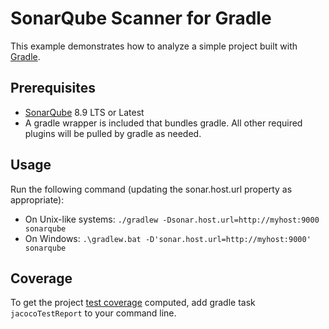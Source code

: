 # SonarQube Scanner for Gradle

This example demonstrates how to analyze a simple project built with [Gradle](https://gradle.org/).

## Prerequisites

* [SonarQube](http://www.sonarqube.org/downloads/) 8.9 LTS or Latest
* A gradle wrapper is included that bundles gradle. All other required plugins will be pulled by gradle as needed.

## Usage

Run the following command (updating the sonar.host.url property as appropriate):

* On Unix-like systems:
  `./gradlew -Dsonar.host.url=http://myhost:9000 sonarqube`
* On Windows:
  `.\gradlew.bat -D'sonar.host.url=http://myhost:9000' sonarqube`

## Coverage

To get the project [test coverage](https://community.sonarsource.com/t/coverage-test-data-importing-jacoco-coverage-report-in-xml-format) computed, add gradle task `jacocoTestReport` to your command line.
